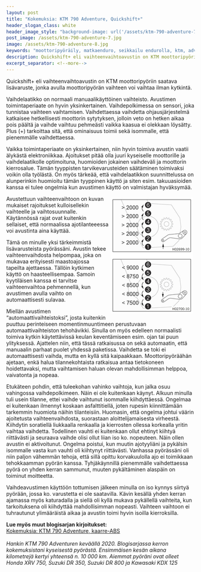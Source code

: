 ```yaml
---
layout: post
title: "Kokemuksia: KTM 790 Adventure, Quickshift+"
header_slogan_class: white
header_image_style: "background-image: url('/assets/ktm-790-adventure-7.jpg');"
post_image: /assets/ktm-790-adventure-7.jpg
image: /assets/ktm-790-adventure-8.jpg
keywords: "moottoripyöräily, matkaenduro, seikkailu endurolla, ktm, adventure, 790"
description: Quickshift+ eli vaihteenvaihtoavustin on KTM moottoripyöriin saatava lisävaruste, jonka avulla moottoripyörän vaihteen voi vaihtaa ilman kytkintä. 
excerpt_separator: <!--more-->
---
```


Quickshift+ eli vaihteenvaihtoavustin on KTM moottoripyöriin saatava 
lisävaruste, jonka avulla moottoripyörän vaihteen voi vaihtaa ilman 
kytkintä.

Vaihdelaatikko on normaali manuaalikäyttöinen vaihteisto. Avustimen 
toimintaperiaate on hyvin yksinkertainen. Vaihdepolkimessa on sensori, 
joka tunnistaa vaihteen vaihtamisen.<!--more--> Vaihdettaessa vaihdetta 
ohjausjärjestelmä katkaisee hetkellisesti moottorin sytytyksen, jolloin 
veto on hetken aikaa pois päältä ja vaihde vaihtuu pehmeästi vaikka 
kaasua ei olekkaan löysätty. Plus (+) tarkoittaa sitä, että ominaisuus 
toimii sekä isommalle, että pienemmälle vaihdettaessa.

Vaikka toimintaperiaate on yksinkertainen, niin hyvin toimiva avustin 
vaatii älykästä elektroniikkaa. Ajoitukset pitää olla juuri kyseiselle 
moottorille ja vaihdelaatikolle optimoituna, huomioiden jokainen 
vaihdeväli ja moottorin kierrosalue. Tämän tyyppisten tarvikevarusteiden 
säätäminen toimivaksi voikin olla työlästä. On myös tärkeää, että 
vaihdelaatikkon suunnittelussa on alunperinkin huomioitu tämän tyyppinen 
käyttö ja siten esim. takuuasioiden kanssa ei tulee ongelmia kun 
avustimen käyttö on valmistajan hyväksymää.

<img src="/assets/ktm-790-adventure-6.jpg" style="float: right; padding: 
5px;" />

Avustettuun vaihteenvaihtoon on kuvan mukaiset rajoitukset 
kulloisellekin vaihteelle ja vaihtosuunnalle. Käytännössä rajat ovat 
kuitenkin sellaiset, että normaalissa ajotilanteeessa voi avustinta aina 
käyttää.

Tämä on minulle yksi tärkeimmistä lisävarusteista pyörässäni. Avustin 
tekee vaihteenvaihdosta helpompaa, joka on mukavaa erityisesti 
maastoajossa tapeilta ajettaessa. Tällöin kytkimen käyttö on 
haasteellisempaa. Samoin kyytiläisen kanssa ei tarvitse 
vaihteenvaihtoa pehmennellä, kun avustimen avulla vaihto on 
automaattisesti sulavaa.

Miellän avustimen “automaattivaihteistoksi”, josta kuitenkin puuttuu 
perinteiseen momentinmuuntimeen perustuvaan automaattivaihteiston 
tehohävikki. Sinulla on myös edelleen normaalisti toimiva kytkin 
käytettävissä keulan keventämiseen esim. ojan tai puun ylityksessä. 
Ajattelen niin, että tässä ratkaisussa on sekä automaatin, että 
manuaalin parhaat puolet yhdessä paketissa. Vaihdetta se toki ei 
automaattisesti vaihda, mutta en kyllä sitä kaipaakkaan. 
Moottoripyöräähän ajetaan, enkä halua tilannekohtaista ratkaisua antaa 
tietokoneen hoidettavaksi, mutta vaihtamisen haluan olevan 
mahdollisimman helppoa, vaivatonta ja nopeaa.

Etukäteen pohdin, että tuleekohan vahinko vaihtoja, kun jalka osuu 
vahingossa vaihdepolkimeen. Näin ei ole kuitenkaan käynyt. Alkuun 
minulla tuli usein tilanne, ettei vaihde vaihtunut isommalle 
kiihdyttäessä. Ongelmaa ei kuitenkaan ilmennyt koskaan asfalttitiellä, 
joten rupesin kiinnittämään tarkemmin huomiota näihin tilanteisiin. 
Huomasin, että ongelma johtui väärin ajoitetusta vaihteenvaihdosta, 
suorastaan aloittelijamaisesta virheestä. Kiihdytin soratiellä 
liukkaalla renkaalla ja kierrosten ollessa korkealla yritin vaihtaa 
vaihdetta. Todellinen vauhti ei kuitenkaan ollut ehtinyt kiihtyä 
riittävästi ja seuraava vaihde olisi ollut liian iso ko. nopeuteen. Näin 
ollen avustin ei aktivoitunut. Ongelma poistui, kun muutin ajotyyliäni 
ja pykälsin isommalle vasta kun vauhti oli kiihtynyt riittävästi. 
Vanhassa pyörässäni oli niin paljon vähemmän tehoja, että sillä opittu 
korvakuulolla ajo ei toimikkaan tehokkaamman pyörän kanssa. 
Tyhjäkäynnillä pienemmälle vaihdettaessa pyörä on yhden kerran sammunut, 
muuten pykältäminen alaspäin on toiminut moitteetta.

Vaihdeavustimen käyttöön tottumisen jälkeen minulla on iso kynnys 
siirtyä pyörään, jossa ko. varustetta ei ole saatavilla. Kävin kesällä 
yhden kerran ajamassa myös katuradalla ja siellä oli kyllä mukava 
pykällellä vaihteita, kun tarkoituksena oli kiihdyttää mahdollisimman 
nopeasti. Vaihteen vaihtoon ei tuhrautunut ylimääräistä aikaa ja avustin 
toimi hyvin isoilla kierroksilla.

<div><b>Lue myös muut blogisarjan kirjoitukset:</b></div>

<div><a href="/2020/06/07/kokemuksia-ktm-790-adventure-kaarre-abs">
Kokemuksia: KTM 790 Adventure, kaarre-ABS</a></div>

<div>&nbsp;</div>

<i>
Hankin KTM 790 Adventuren keväällä 2020. Blogisarjassa kerron 
kokemuksistani kyseisestä pyörästä. Ensimmäisen kesän aikana 
kilometrejä kertyi yhteensä n. 10 000 km. Aiemmat pyöräni ovat olleet 
Honda XRV 750, Suzuki DR 350, Suzuki DR 800 ja Kawasaki KDX 125
</i>

